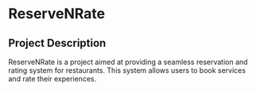# ReserveNRate

## Project Description
ReserveNRate is a project aimed at providing a seamless reservation and rating system for restaurants. This system allows users to book services and rate their experiences.

